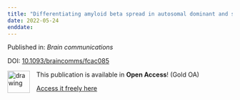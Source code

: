 ```yaml
---
title: "Differentiating amyloid beta spread in autosomal dominant and sporadic Alzheimer's disease."
date: 2022-05-24
enddate:
---
```


Published in: *Brain communications*

DOI: [10.1093/braincomms/fcac085](https://doi.org/10.1093/braincomms/fcac085)

<img src="https://upload.wikimedia.org/wikipedia/commons/thumb/7/77/Open_Access_logo_PLoS_transparent.svg/800px-Open_Access_logo_PLoS_transparent.svg.png" alt="drawing" width="50" align="left"/> &nbsp;&nbsp;&nbsp;This publication is available in **Open Access**! (Gold OA)

&nbsp;&nbsp;&nbsp;[Access it freely here](https://academic.oup.com/braincomms/article-pdf/4/3/fcac085/43752424/fcac085.pdf
)

